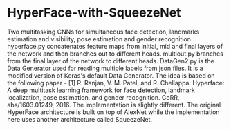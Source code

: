 # HyperFace-with-SqueezeNet
Two multitasking CNNs for simultaneous face detection, landmarks estimation and visibility, pose estimation and gender recognition.  hyperface.py concatenates feature maps from initial, mid and final layers of the network and then branches out to different heads.  multiout.py branches from the final layer of the network to different heads. DataGen2.py is the Data Generator used for reading multiple labels from json files. It is a modified version of Keras's default Data Generator.  The idea is based on the following paper -  [1] R. Ranjan, V. M. Patel, and R. Chellappa. Hyperface: A deep multitask learning framework for face detection, landmark localization, pose estimation, and gender recognition. CoRR, abs/1603.01249, 2016.  The implementation is slightly different. The original HyperFace architecture is built on top of AlexNet while the implementation here uses another architecture called SqueezeNet.

